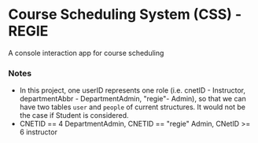 # Course Scheduling System (CSS) - REGIE
A console interaction app for course scheduling

### Notes
* In this project, one userID represents one role (i.e. cnetID - Instructor, departmentAbbr - DepartmentAdmin, 
  "regie"- Admin), so that we can have two tables `user` and `people` of current structures. It would not be the case 
  if Student is considered.
* CNETID == 4 DepartmentAdmin, CNETID == "regie" Admin, CNetID >= 6 instructor